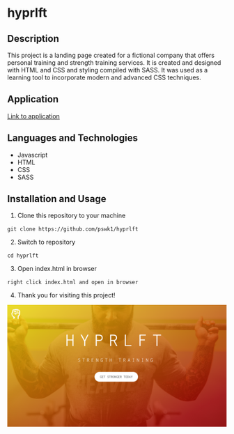 # hyprlft

## Description

This project is a landing page created for a fictional company that offers personal training and strength training services. It is created and designed with HTML and CSS and styling compiled with SASS. It was used as a learning tool to incorporate modern and advanced CSS techniques.

## Application

[Link to application](https://pswk1.github.io/hyprlft/)

## Languages and Technologies

- Javascript
- HTML
- CSS
- SASS

## Installation and Usage

1. Clone this repository to your machine

```
git clone https://github.com/pswk1/hyprlft
```

2. Switch to repository

```
cd hyprlft
```

3. Open index.html in browser

```
right click index.html and open in browser
```

4. Thank you for visiting this project!

<img src='./img/hypr_screenshot.png' alt='screenshot'>
